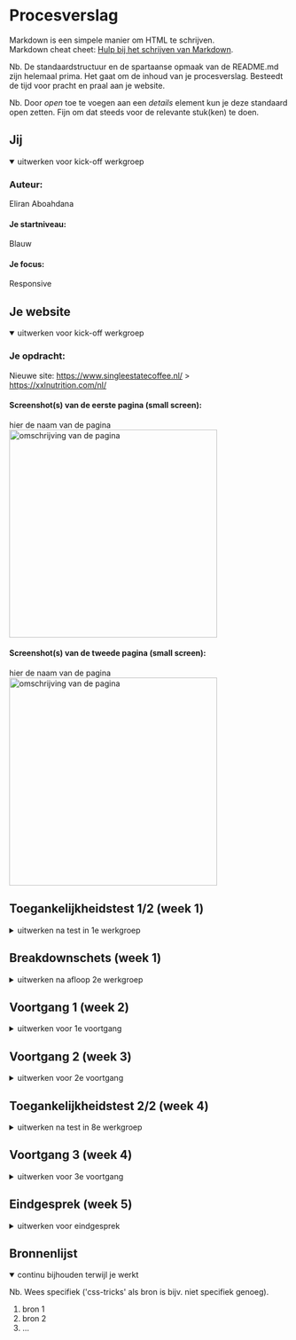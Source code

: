 # Procesverslag
Markdown is een simpele manier om HTML te schrijven.  
Markdown cheat cheet: [Hulp bij het schrijven van Markdown](https://github.com/adam-p/markdown-here/wiki/Markdown-Cheatsheet).

Nb. De standaardstructuur en de spartaanse opmaak van de README.md zijn helemaal prima. Het gaat om de inhoud van je procesverslag. Besteedt de tijd voor pracht en praal aan je website.

Nb. Door *open* toe te voegen aan een *details* element kun je deze standaard open zetten. Fijn om dat steeds voor de relevante stuk(ken) te doen.





## Jij

<details open>
  <summary>uitwerken voor kick-off werkgroep</summary>

  ### Auteur:
  Eliran Aboahdana
  
  #### Je startniveau:
  Blauw
  
  #### Je focus:
  Responsive 
</details>





## Je website

<details open>
  <summary>uitwerken voor kick-off werkgroep</summary>

  ### Je opdracht:
  Nieuwe site: https://www.singleestatecoffee.nl/ > https://xxlnutrition.com/nl/

  #### Screenshot(s) van de eerste pagina (small screen): 
  hier de naam van de pagina  
  <img src="readme-images/ssc.png" width="375px" alt="omschrijving van de pagina">

  #### Screenshot(s) van de tweede pagina (small screen):
  hier de naam van de pagina  
  <img src="readme-images/ssc.png" width="375px" alt="omschrijving van de pagina">
 
</details>



## Toegankelijkheidstest 1/2 (week 1)

<details>
  <summary>uitwerken na test in 1e werkgroep</summary>

  ### Bevindingen
  Lijst met je bevindingen die in de test naar voren kwamen:

  #### Screenreader
  Hier korte omschrijving:

  Veel onderdelen op de site waren erg onduidelijk voor de screenreader. Zoals links naar bepaalde items werd alleen opgelezen als 'koppeling' waardoor het als       gebruiker niet echt duidelijk word waar die koppeling je heen brengt.
  
  Hier een omschrijving van hoe het opgelost kan worden:
  alttext of ontzichtbare text bij de link of img

  #### Muis en Toetsenbord 
  Hier korte omschrijving:
  
  De website is prima te bedienen met alleen een toetsenbord of muis. je kan het items aan je winkelmandje toevoegen en het bestel process afronden.

  #### Motoriek (shocks, elastiekjes)
  Hier korte omschrijving:
  
  Het maakt het proces wat lastiger en het duurt wat langer maar je kan gewoon hetzelfde doen.

  #### Visueel (brillen, contrast, kleurenblind, dark/light). 
  Hier korte omschrijving:
  
  In de meeste gevallen is de site nog prima leesbaar maar wanneer het te wazig word valt de tekst een beetje weg en kan je het lastig zien.
  
  Hier een omschrijving van hoe het opgelost kan worden:
  
  Een fontslider waarmee de gebruiker de groote van het tekst kan vergroten/verkleinen.
  
</details>



## Breakdownschets (week 1)

<details>
  <summary>uitwerken na afloop 2e werkgroep</summary>

  ### de hele pagina: 
  <img src="readme-images/BreakdownSchetsHomepage5.png" width="375px" alt="breakdown van de hele pagina">

  ### Over ons pagina: 
  <img src="readme-images/breakdownschetsabonnementpage.png" width="375px" alt="breakdown van een dynamisch deel">

 

</details>





## Voortgang 1 (week 2)

<details>
  <summary>uitwerken voor 1e voortgang</summary>

  ### Stand van zaken
  hier dit ging goed & dit was lastig (neem ook screenshots op van delen van je website en code)



  ### Agenda voor meeting
  samen met je groepje opstellen

  | student 1      | student 2          | student 3    | student 4        |
  | ---            | ---                | ---          | ---              |
  | dit bespreken  | en dit             | en ik dit    | en dan ik dat    |
  | en dat ook nog | dit als er tijd is | nog een punt | dit wil ik zeker |
  | ...            | ...                | ...          | ...              |


  ### Verslag van meeting
  hier na afloop snel de uitkomsten van de meeting vastleggen

  - punt 1
  - punt 2
  - nog een punt
  - ...

</details>





## Voortgang 2 (week 3)

<details>
  <summary>uitwerken voor 2e voortgang</summary>

  ### Stand van zaken
  hier dit ging goed & dit was lastig (neem ook screenshots op van delen van je website en code)
  
  De header was nog wel lastig te maken het was een hoop gepuzzel in het begin maar ik heb het gelukkig werkend gekregen.
  
  <img src="readme-images/header.JPG" width="375px">
  
  De footer maken ging zeer flot alleen wist ik niet of er een betere ccs selector was voor een element dat specifiek voor een ander element komt, zo had ik een h4 die   ik styling wou geven die voor een UL stond. ik heb maar nth of type gebruikt. (::before?)
  
  <img src="readme-images/footer.JPG" width="375px">
  
  Hoe zet ik deze 2 losse img naast elkaar in het midden (flexbox) (div gebruiken als container om in te flexe?)
  
  
  <img src="readme-images/vraag.JPG" width="375px">

  ### Agenda voor meeting
  samen met je groepje opstellen

  | student 1      | student 2          | student 3    | student 4        |
  | ---            | ---                | ---          | ---              |
  | dit bespreken  | en dit             | en ik dit    | en dan ik dat    |
  | en dat ook nog | dit als er tijd is | nog een punt | dit wil ik zeker |
  | ...            | ...                | ...          | ...              |


  ### Verslag van meeting
  hier na afloop snel de uitkomsten van de meeting vastleggen

  - punt 1
  - punt 2
  - nog een punt
- ...

</details>





## Toegankelijkheidstest 2/2 (week 4)

<details>
  <summary>uitwerken na test in 8e werkgroep</summary>

  ### Bevindingen
  Lijst met je bevindingen die in de test naar voren kwamen (geef ook aan wat er verbeterd is):

  #### Screenreader
  Hier korte omschrijving (met indien nodig afbeeldingen)

  Hier een omschrijving van hoe het opgelost kan worden (met indien nodig afbeeldingen)


  #### Muis en Toetsenbord 
  Hier korte omschrijving (met indien nodig afbeeldingen)

  Hier een omschrijving van hoe het opgelost kan worden (met indien nodig afbeeldingen)


  #### Motoriek (shocks, elastiekjes)
  Hier korte omschrijving (met indien nodig afbeeldingen)

  Hier een omschrijving van hoe het opgelost kan worden (met indien nodig afbeeldingen)


  #### Visueel (brillen, contrast, kleurenblind, dark/light). 
  Hier korte omschrijving (met indien nodig afbeeldingen)

  Hier een omschrijving van hoe het opgelost kan worden (met indien nodig afbeeldingen)

</details>





## Voortgang 3 (week 4)

<details>
  <summary>uitwerken voor 3e voortgang</summary>

  ### Stand van zaken
  hier dit ging goed & dit was lastig (neem ook screenshots op van delen van je website en code)


  ### Agenda voor meeting
  samen met je groepje opstellen

  | student 1      | student 2          | student 3    | student 4        |
  | ---            | ---                | ---          | ---              |
  | dit bespreken  | en dit             | en ik dit    | en dan ik dat    |
  | en dat ook nog | dit als er tijd is | nog een punt | dit wil ik zeker |
  | ...            | ...                | ...          | ...              |


  ### Verslag van meeting
  hier na afloop snel de uitkomsten van de meeting vastleggen

  - punt 1
  - punt 2
  - nog een punt
  - ...

</details>





## Eindgesprek (week 5)

<details>
  <summary>uitwerken voor eindgesprek</summary>

  ### Je uitkomst - karakteristiek screenshots:
  <img src="readme-images/dummy-plaatje.jpg" width="375px" alt="uitomst opdracht 1">


  ### Dit ging goed/Heb ik geleerd: 
  Korte omschrijving met plaatjes

  <img src="readme-images/dummy-plaatje.jpg" width="375px" alt="top">


  ### Dit was lastig/Is niet gelukt:
  Korte omschrijving met plaatjes

  <img src="readme-images/dummy-plaatje.jpg" width="375px" alt="bummer">
</details>





## Bronnenlijst

<details open>
  <summary>continu bijhouden terwijl je werkt</summary>

  Nb. Wees specifiek ('css-tricks' als bron is bijv. niet specifiek genoeg).

  1. bron 1
  2. bron 2
  3. ...

</details>
